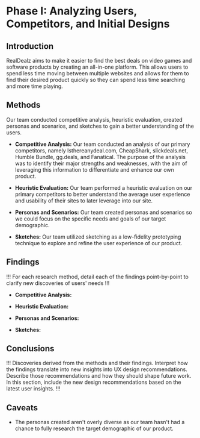 # Phase I: Analyzing Users, Competitors, and Initial Designs

## Introduction

RealDealz aims to make it easier to find the best deals on video games and software products by creating an all-in-one platform. This allows users to spend less time moving between multiple websites and allows for them to find their desired product quickly so they can spend less time searching and more time playing.

## Methods

Our team conducted competitive analysis, heuristic evaluation, created personas and scenarios, and sketches to gain a better understanding of the users.

- **Competitive Analysis:** Our team conducted an analysis of our primary competitors, namely Isthereanydeal.com, CheapShark, slickdeals.net, Humble Bundle, gg.deals, and Fanatical. The purpose of the analysis was to identify their major strengths and weaknesses, with the aim of leveraging this information to differentiate and enhance our own product.

- **Heuristic Evaluation:** Our team performed a heuristic evaluation on our primary competitors to better understand the average user experience and usability of their sites to later leverage into our site.

- **Personas and Scenarios:** Our team created personas and scenarios so we could focus on the specific needs and goals of our target demographic.

- **Sketches:** Our team utilized sketching as a low-fidelity prototyping technique to explore and refine the user experience of our product.

## Findings

!!! For each research method, detail each of the findings point-by-point to clarify new discoveries of users' needs !!!
- **Competitive Analysis:**

- **Heuristic Evaluation:**

- **Personas and Scenarios:**

- **Sketches:**

## Conclusions

!!! Discoveries derived from the methods and their findings. Interpret how the findings translate into new insights into UX design recommendations. Describe those recommendations and how they should shape future work. In this section, include the new design recommendations based on the latest user insights. !!!

## Caveats

- The personas created aren't overly diverse as our team hasn't had a chance to fully research the target demographic of our product.
